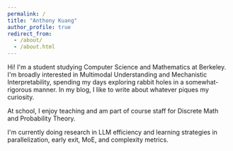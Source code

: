 ```yaml
---
permalink: /
title: "Anthony Kuang"
author_profile: true
redirect_from:
  - /about/
  - /about.html
---
```


Hi! I'm a student studying Computer Science and Mathematics at Berkeley. I'm broadly interested in Multimodal Understanding and Mechanistic Interpretability, spending my days exploring rabbit holes in a somewhat-rigorous manner. In my blog, I like to write about whatever piques my curiosity.

At school, I enjoy teaching and am part of course staff for Discrete Math and Probability Theory.

I'm currently doing research in LLM efficiency and learning strategies in parallelization, early exit, MoE, and complexity metrics.
